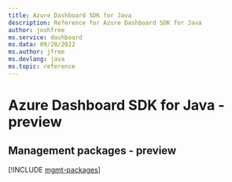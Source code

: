 ```yaml
---
title: Azure Dashboard SDK for Java
description: Reference for Azure Dashboard SDK for Java
author: joshfree
ms.service: dashboard
ms.data: 09/28/2022
ms.author: jfree
ms.devlang: java
ms.topic: reference
---
```

# Azure Dashboard SDK for Java - preview

## Management packages - preview
[!INCLUDE [mgmt-packages](dashboard-mgmt-index.md)]
